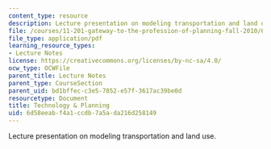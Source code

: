 ```yaml
---
content_type: resource
description: Lecture presentation on modeling transportation and land use.
file: /courses/11-201-gateway-to-the-profession-of-planning-fall-2010/6d58eeabf4a1ccdb7a5ada216d258149_MIT11_201F10_ses14_slides.pdf
file_type: application/pdf
learning_resource_types:
- Lecture Notes
license: https://creativecommons.org/licenses/by-nc-sa/4.0/
ocw_type: OCWFile
parent_title: Lecture Notes
parent_type: CourseSection
parent_uid: bd1bffec-c3e5-7852-e57f-3617ac39be0d
resourcetype: Document
title: Technology & Planning
uid: 6d58eeab-f4a1-ccdb-7a5a-da216d258149
---
```

Lecture presentation on modeling transportation and land use.